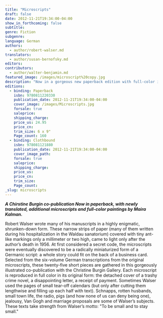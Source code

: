 ```yaml
---
title: "Microscripts"
draft: false
date: 2012-11-21T19:34:00-04:00
show_in_forthcoming: false
subtitle:
genre: Fiction
subgenre:
language: German
authors:
  - author/robert-walser.md
translators:
  - author/susan-bernofsky.md
editors:
contributors:
  - author/walter-benjamin.md
featured_image: /images/microscript%20copy.jpg
description: "Now in a gorgeous new paperback edition with full-color illustrations by Maira Kalman, Microscripts is a one-of-a-kind masterpiece. "
editions:
  - binding: Paperback
    isbn: 9780811220330
    publication_date: 2012-11-21T19:34:00-04:00
    cover_image: /images/Microscripts.jpg
    forsale: true
    saleprice:
    shipping_charge:
    price_us: 24.95
    price_cn:
    trim_size: 6 x 9"
    Page_count: 160
  - binding: Clothbound
    isbn: 978081121880
    publication_date: 2012-11-21T19:34:00-04:00
    cover_image_path:
    forsale: true
    saleprice:
    shipping_charge:
    price_us:
    price_cn:
    trim_size:
    Page_count:
_slug: microscripts
---
```


**_A Chirstine Burgin co-publication
Now in paperback, with newly translated, additional microscripts and full-color paintings by Maira Kalman._**

Robert Walser wrote many of his manuscripts in a highly enigmatic, shrunken-down form. These narrow strips of paper (many of them written during his hospitalization in the Waldau sanatorium) covered with tiny ant-like markings only a millimeter or two high, came to light only after the author’s death in 1956. At first considered a secret code, the microscripts were eventually discovered to be a radically miniaturized form of a Germanic script: a whole story could fit on the back of a business card. Selected from the six-volume German transcriptions from the original microscripts, these twenty-five short pieces are gathered in this gorgeously illustrated co-publication with the Christine Burgin Gallery. Each microscript is reproduced in full color in its original form: the detached cover of a trashy crime novel, a disappointing letter, a receipt of payment. Sometimes Walser used the pages of small tear-off calendars (but only after cutting them lengthwise and filling up each half with text). Schnapps, rotten husbands, small town life, the radio, pigs (and how none of us can deny being one), jealousy, Van Gogh and marriage proposals are some of Walser’s subjects. These texts take strength from Walser’s motto: "To be small and to stay small."

